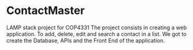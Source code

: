 # ContactMaster
LAMP stack project for COP4331
The project consists in creating a web application. To add, delete, edit and search a contact in a list.
We got to create the Database, APIs and the Front End of the application.
